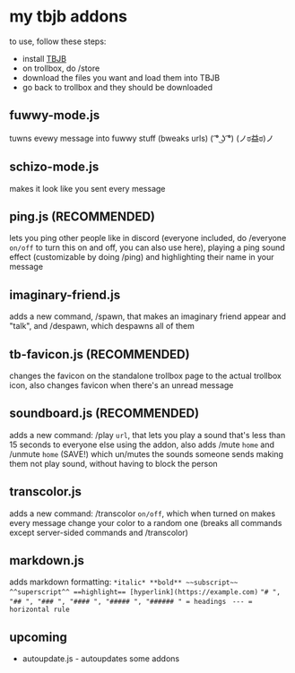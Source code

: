 # my tbjb addons
to use, follow these steps:
- install [TBJB](https://github.com/BenSav8/tbjb-tampermonkey)
- on trollbox, do /store
- download the files you want and load them into TBJB
- go back to trollbox and they should be downloaded

## fuwwy-mode.js

tuwns evewy message into fuwwy stuff (bweaks urls) ( ͡° ͜ʖ ͡°) (ノಠ益ಠ)ノ

## schizo-mode.js

makes it look like you sent every message

## ping.js (RECOMMENDED)

lets you ping other people like in discord (everyone included, do /everyone `on/off` to turn this on and off, you can also use here), playing a ping sound effect (customizable by doing /ping) and highlighting their name in your message

## imaginary-friend.js

adds a new command, /spawn, that makes an imaginary friend appear and "talk", and /despawn, which despawns all of them

## tb-favicon.js (RECOMMENDED)

changes the favicon on the standalone trollbox page to the actual trollbox icon, also changes favicon when there's an unread message

## soundboard.js (RECOMMENDED)

adds a new command: /play `url`, that lets you play a sound that's less than 15 seconds to everyone else using the addon, also adds /mute `home` and /unmute `home` (SAVE!) which un/mutes the sounds someone sends making them not play sound, without having to block the person

## transcolor.js

adds a new command: /transcolor `on/off`, which when turned on makes every message change your color to a random one (breaks all commands except server-sided commands and /transcolor)

## markdown.js

adds markdown formatting:
`*italic* **bold** ~~subscript~~ ^^superscript^^ ==highlight== [hyperlink](https://example.com)`
`"# ", "## ", "### ", "#### ", "##### ", "###### " = headings `
`--- = horizontal rule`

## upcoming
- autoupdate.js - autoupdates some addons
